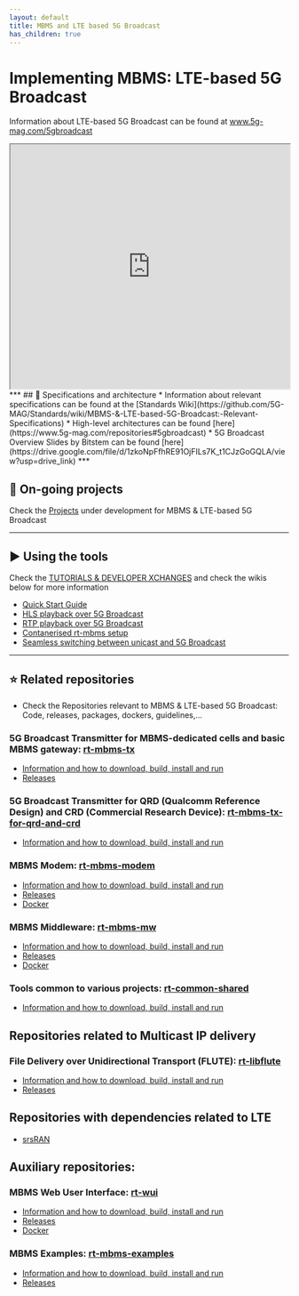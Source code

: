 ```yaml
---
layout: default
title: MBMS and LTE based 5G Broadcast
has_children: true
---
```


# Implementing MBMS: LTE-based 5G Broadcast
Information about LTE-based 5G Broadcast can be found at www.5g-mag.com/5gbroadcast
<iframe width="100%" height="440" src="https://drive.google.com/file/d/1YL6WtnHjkceQQOjh9Y3MsoscjF1OTpPW/preview"></iframe>
***
## 📑 Specifications and architecture
* Information about relevant specifications can be found at the [Standards Wiki](https://github.com/5G-MAG/Standards/wiki/MBMS-&-LTE-based-5G-Broadcast:-Relevant-Specifications)
* High-level architectures can be found [here](https://www.5g-mag.com/repositories#5gbroadcast)
* 5G Broadcast Overview Slides by Bitstem can be found [here](https://drive.google.com/file/d/1zkoNpFfhRE91OjFILs7K_t1CJzGoGQLA/view?usp=drive_link)
***

## 🚧 On-going projects
Check the [Projects](MBMS-&-LTE-based-5G-Broadcast-Projects) under development for MBMS & LTE-based 5G Broadcast
***

## ▶️ Using the tools
Check the [TUTORIALS & DEVELOPER XCHANGES](https://www.5g-mag.com/tutorials) and check the wikis below for more information
* [Quick Start Guide](https://github.com/5G-MAG/Getting-Started/wiki/Configuration-Quick-Start-Guide)
* [HLS playback over 5G Broadcast](https://github.com/5G-MAG/Getting-Started/wiki/Use-Case:-HLS-playback-over-5G-Broadcast)
* [RTP playback over 5G Broadcast](https://github.com/5G-MAG/Getting-Started/wiki/Use-Case:-RTP-Playback-over-5G-Broadcast)
* [Contanerised rt-mbms setup](https://github.com/5G-MAG/Getting-Started/wiki/5G-MAG-Reference-Tools:-Docker-Implementation-of-RT-MBMS-processes)
* [Seamless switching between unicast and 5G Broadcast](https://github.com/5G-MAG/Getting-Started/wiki/Use-Case:-Seamless-switching)
***

## ⭐ Related repositories
* Check the Repositories relevant to MBMS & LTE-based 5G Broadcast: Code, releases, packages, dockers, guidelines,...

### 5G Broadcast Transmitter for MBMS-dedicated cells and basic MBMS gateway: [rt-mbms-tx](https://github.com/5G-MAG/rt-mbms-tx)
* [Information and how to download, build, install and run](https://github.com/5G-MAG/rt-mbms-tx#readme)
* [Releases](https://github.com/5G-MAG/rt-mbms-tx/releases)

### 5G Broadcast Transmitter for QRD (Qualcomm Reference Design) and CRD (Commercial Research Device): [rt-mbms-tx-for-qrd-and-crd](https://github.com/5G-MAG/rt-mbms-tx-for-qrd-and-crd)
* [Information and how to download, build, install and run](https://github.com/5G-MAG/rt-mbms-tx-for-qrd-and-crd#readme)

### MBMS Modem: [rt-mbms-modem](https://github.com/5G-MAG/rt-mbms-modem)
* [Information and how to download, build, install and run](https://github.com/5G-MAG/rt-mbms-modem#readme)
* [Releases](https://github.com/5G-MAG/rt-mbms-modem/releases)
* [Docker](https://github.com/5G-MAG/rt-mbms-modem/tree/development/modem)

### MBMS Middleware: [rt-mbms-mw](https://github.com/5G-MAG/rt-mbms-mw)
* [Information and how to download, build, install and run](https://github.com/5G-MAG/rt-mbms-mw#readme)
* [Releases](https://github.com/5G-MAG/rt-mbms-mw/releases)
* [Docker](https://github.com/5G-MAG/rt-mbms-mw/tree/development/middleware)

### Tools common to various projects: [rt-common-shared](https://github.com/5G-MAG/rt-common-shared)
* [Information and how to download, build, install and run](https://github.com/5G-MAG/rt-common-shared#readme)

## Repositories related to Multicast IP delivery
### File Delivery over Unidirectional Transport (FLUTE): [rt-libflute](https://github.com/5G-MAG/rt-libflute)
* [Information and how to download, build, install and run](https://github.com/5G-MAG/rt-libflute#readme)
* [Releases](https://github.com/5G-MAG/rt-libflute/releases)

## Repositories with dependencies related to LTE
* [srsRAN](https://github.com/5G-MAG/srsRAN)

## Auxiliary repositories:
### MBMS Web User Interface: [rt-wui](https://github.com/5G-MAG/rt-wui)
* [Information and how to download, build, install and run](https://github.com/5G-MAG/rt-wui#readme)
* [Releases](https://github.com/5G-MAG/rt-wui/releases)
* [Docker](https://github.com/5G-MAG/rt-wui/tree/development/wui)

### MBMS Examples: [rt-mbms-examples](https://github.com/5G-MAG/rt-mbms-examples)
* [Information and how to download, build, install and run](https://github.com/5G-MAG/rt-mbms-examples#readme)
* [Releases](https://github.com/5G-MAG/rt-mbms-examples/releases)
